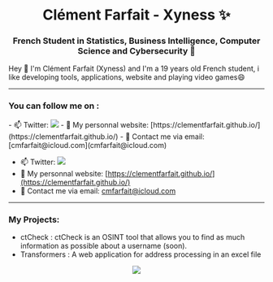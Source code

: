 <h1 align="center">Clément Farfait - Xyness ✨</h1>
<h3 align="center">French Student in Statistics, Business Intelligence, Computer Science and Cybersecurity 🔭</h3>

Hey 👋 I'm Clément Farfait (Xyness) and I'm a 19 years old French student, i like developing tools, applications, website and playing video games😄

---

<h3 align="left">You can follow me on :</h3>
- 📫 Twitter: <a href="https://twitter.com/intent/follow?screen_name=cmfarfait" title="Follow"><img src="https://img.shields.io/twitter/follow/cmfarfait?label=cmfarfait&style=social" /></a>
- 📝 My personnal website: [https://clementfarfait.github.io/](https://clementfarfait.github.io/)
- 📩 Contact me via email: [cmfarfait@icloud.com](cmfarfait@icloud.com)

- 📫 Twitter: <a href="https://twitter.com/intent/follow?screen_name=cmfarfait" title="Follow"><img src="https://img.shields.io/twitter/follow/cmfarfait?label=cmfarfait&style=social" /></a>
- 📝 My personnal website: [https://clementfarfait.github.io/](https://clementfarfait.github.io/)
- 📩 Contact me via email: [cmfarfait@icloud.com](cmfarfait@icloud.com)

---

<h3 align="left">My Projects:</h3>

- ctCheck : ctCheck is an OSINT tool that allows you to find as much information as possible about a username (soon).
- Transformers : A web application for address processing in an excel file

<p align="center">
<img src="https://github-readme-stats.vercel.app/api?username=clementfarfait&show_icons=true&include_all_commits=true">
</p>
